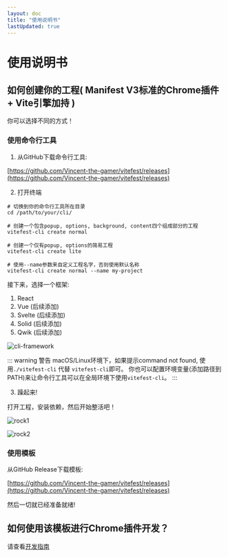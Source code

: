 ```yaml
---
layout: doc
title: "使用说明书"
lastUpdated: true
---
```


# 使用说明书

## 如何创建你的工程( Manifest V3标准的Chrome插件 + Vite引擎加持 )

你可以选择不同的方式！

### 使用命令行工具

1. 从GitHub下载命令行工具:

[https://github.com/Vincent-the-gamer/vitefest/releases](https://github.com/Vincent-the-gamer/vitefest/releases)

2. 打开终端
```shell
# 切换到你的命令行工具所在目录
cd /path/to/your/cli/

# 创建一个包含popup, options, background, content四个组成部分的工程
vitefest-cli create normal

# 创建一个仅有popup, options的简易工程
vitefest-cli create lite

# 使用--name参数来自定义工程名字，否则使用默认名称
vitefest-cli create normal --name my-project
```

接下来，选择一个框架:
1. React
2. Vue  (后续添加)
3. Svelte  (后续添加)
4. Solid  (后续添加)
5. Qwik  (后续添加)

![cli-framework](/imgs/cli-framework.png)


::: warning 警告
macOS/Linux环境下，如果提示command not found, 使用`./vitefest-cli` 代替 `vitefest-cli`即可。
你也可以配置环境变量(添加路径到PATH)来让命令行工具可以在全局环境下使用`vitefest-cli`。
:::

3. 躁起来!

打开工程，安装依赖，然后开始整活吧！

![rock1](/imgs/rock1.png)

![rock2](/imgs/rock2.png)

### 使用模板

从GitHub Release下载模板:

[https://github.com/Vincent-the-gamer/vitefest/releases](https://github.com/Vincent-the-gamer/vitefest/releases)

然后一切就已经准备就绪!

## 如何使用该模板进行Chrome插件开发？
请查看[开发指南](./devGuide.md)